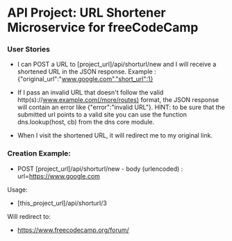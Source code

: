 # API Project: URL Shortener Microservice for freeCodeCamp
### User Stories

* I can POST a URL to [project_url]/api/shorturl/new and I will receive a shortened URL in the JSON response. Example : {"original_url":"www.google.com","short_url":1}

* If I pass an invalid URL that doesn't follow the valid http(s)://www.example.com(/more/routes) format, the JSON response will contain an error like {"error":"invalid URL"}. HINT: to be sure that the submitted url points to a valid site you can use the function dns.lookup(host, cb) from the dns core module.

* When I visit the shortened URL, it will redirect me to my original link.

### Creation Example:
* POST [project_url]/api/shorturl/new - body (urlencoded) : url=https://www.google.com

Usage:
* [this_project_url]/api/shorturl/3

Will redirect to:
* https://www.freecodecamp.org/forum/
